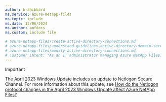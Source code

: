 ```yaml
---
author: b-ahibbard
ms.service: azure-netapp-files
ms.topic: include
ms.date: 12/06/2024
ms.author: anfdocs
ms.custom: include file

# azure-netapp-files/create-active-directory-connections.md
# azure-netapp-files/understand-guidelines-active-directory-domain-service-site.md
# azure-netapp-files/modify-active-directory-connections.md
# Customer intent: "As an IT administrator managing Azure NetApp Files, I want to understand the impact of the April 2023 Windows Update on Netlogon Secure Channel, so that I can ensure ongoing security and functionality of our Active Directory connections."
---
```


>[!IMPORTANT]
>The April 2023 Windows Update includes an update to Netlogon Secure Channel. For more information about this update, see [How do the Netlogon protocol changes in the April 2023 Windows Update affect Azure NetApp Files?](../faq-smb.md#how-do-the-netlogon-protocol-changes-in-the-april-2023-windows-update-affect-azure-netapp-files)
